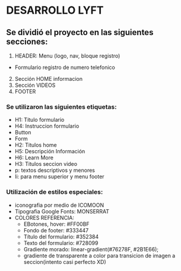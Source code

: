 # DESARROLLO LYFT

## Se dividió el proyecto en las siguientes secciones:

1. HEADER: Menu (logo, nav, bloque registro)
 - Formulario registro de numero telefonico
2. Sección HOME informacion
3. Sección VIDEOS
4. FOOTER

### Se utilizaron las siguientes etiquetas:

* H1: Titulo formulario
* H4: Instruccion formulario
* Button
* Form
* H2: Titulos home
* H5: Descripción Información
* H6: Learn More
* H3: Titulos seccion video
* p: textos descriptivos y menores
* li: para menu superior y menu footer

### Utilización de estilos especiales:

* iconografia por medio de ICOMOON
* Tipografia Google Fonts: MONSERRAT
* COLORES REFERENCIA:
  - EBotones, hover: #FF00BF
  - Fondo de footer: #333447
  - Título del formulario: #352384
  - Texto del formulario: #728099
  - Gradiente morado: linear-gradient(#76278F, #2B1E66);
  - gradiente de transparente a color para transicion de imagen a seccion(intento casi perfecto XD)


